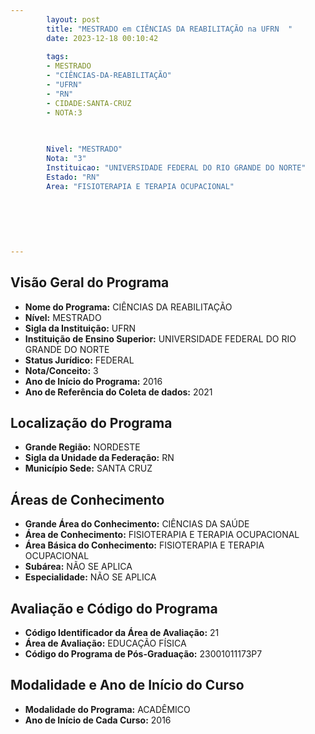 ```yaml
---
        layout: post
        title: "MESTRADO em CIÊNCIAS DA REABILITAÇÃO na UFRN  "
        date: 2023-12-18 00:10:42
     
        tags:
        - MESTRADO
        - "CIÊNCIAS-DA-REABILITAÇÃO"
        - "UFRN"
        - "RN"
        - CIDADE:SANTA-CRUZ
        - NOTA:3
        
       

        Nivel: "MESTRADO"
        Nota: "3"
        Instituicao: "UNIVERSIDADE FEDERAL DO RIO GRANDE DO NORTE"
        Estado: "RN"
        Area: "FISIOTERAPIA E TERAPIA OCUPACIONAL"
        
        
        
        
        
        
---
```

## Visão Geral do Programa
- **Nome do Programa:** CIÊNCIAS DA REABILITAÇÃO
- **Nível:** MESTRADO
- **Sigla da Instituição:** UFRN
- **Instituição de Ensino Superior:** UNIVERSIDADE FEDERAL DO RIO GRANDE DO NORTE
- **Status Jurídico:** FEDERAL
- **Nota/Conceito:** 3
- **Ano de Início do Programa:** 2016
- **Ano de Referência do Coleta de dados:** 2021

## Localização do Programa
- **Grande Região:** NORDESTE
- **Sigla da Unidade da Federação:** RN
- **Município Sede:** SANTA CRUZ

## Áreas de Conhecimento
- **Grande Área do Conhecimento:** CIÊNCIAS DA SAÚDE
- **Área de Conhecimento:** FISIOTERAPIA E TERAPIA OCUPACIONAL
- **Área Básica do Conhecimento:** FISIOTERAPIA E TERAPIA OCUPACIONAL
- **Subárea:** NÃO SE APLICA
- **Especialidade:** NÃO SE APLICA

## Avaliação e Código do Programa
- **Código Identificador da Área de Avaliação:** 21
- **Área de Avaliação:** EDUCAÇÃO FÍSICA
- **Código do Programa de Pós-Graduação:** 23001011173P7


## Modalidade e Ano de Início do Curso
- **Modalidade do Programa:** ACADÊMICO
- **Ano de Início de Cada Curso:** 2016
